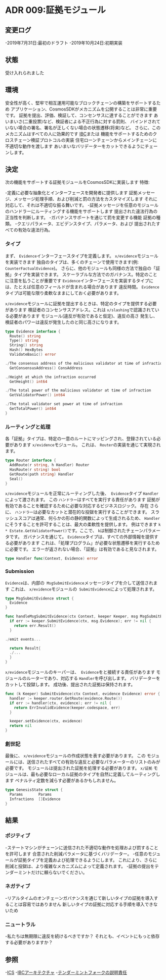 # ADR 009:証拠モジュール

## 変更ログ

-2019年7月31日:最初のドラフト
-2019年10月24日:初期実装

## 状態

受け入れられました

## 環境

安全性が高く、堅牢で相互運用可能なブロックチェーンの構築をサポートするため
アプリケーション、CosmosSDKがメカニズムを公開することは非常に重要です。
証拠を提出、評価、検証して、コンセンサスに達することができます
あいまいさ(二重投票)など、検証者による不正行為に対する罰則、
バインドされていない場合の署名、署名が正しくない場合の状態遷移(将来)など。
さらに、このメカニズムはすべての人に効果的です
[IBC](https://github.com/cosmos/ics/blob/master/ibc/2_IBC_ARCHITECTURE.md)または
機能をサポートするためのクロスチェーン検証プロトコルの実装
住宅ローンチェーンからメインチェーンに不適切な動作を渡します
あいまいなバリデーターをカットできるようにチェーンします。

## 決定

次の機能をサポートする証拠モジュールをCosmosSDKに実装します
特徴:

-定義に必要な抽象化とインターフェースを開発者に提供します
  証拠メッセージ、メッセージ処理手順、および削減と罰の方法をカスタマイズします
  それに対応して、それは不適切な振る舞いです。
-証​​拠メッセージを任意のモジュールのハンドラーにルーティングする機能をサポートします
  提出された違法行為の正当性を判断します。
-ガバナンスサポートを通じて罰を変更する機能
  証拠の種類。
-クエリパラメータ、エビデンスタイプ、パラメータ、および
  提出されたすべての有効な違法行為。

### タイプ

まず、 `Evidence`インターフェースタイプを定義します。 `x/evidence`モジュールを実装できます
独自のタイプは、多くのチェーンで使用できます(例: `CounterFactualEvidence`)。
さらに、他のモジュールも同様の方法で独自の「証拠」タイプを実装できます。
スケーラブルな方法でのガバナンス。特定のことに注意を払うことが重要です
`Evidence`インターフェースを実装するタイプには、たとえば任意のフィールドが含まれる場合があります
違反時間。 `Evidence`タイプは可能な限り柔軟なままにしておく必要があります。

`x/evidence`モジュールに証拠を提出するときは、特定のタイプを提供する必要があります
検証者のコンセンサスアドレス。これは `x/slashing`で認識されている必要があります
モジュール(違反が有効であると仮定)、違反の高さ
発生し、検証者のパワーは違反が発生したのと同じ高さになります。 

```go
type Evidence interface {
  Route() string
  Type() string
  String() string
  Hash() HexBytes
  ValidateBasic() error

./The consensus address of the malicious validator at time of infraction
  GetConsensusAddress() ConsAddress

./Height at which the infraction occurred
  GetHeight() int64

./The total power of the malicious validator at time of infraction
  GetValidatorPower() int64

./The total validator set power at time of infraction
  GetTotalPower() int64
}
```

### ルーティングと処理

各「証拠」タイプは、特定の一意のルートにマッピングされ、登録されている必要があります
`x/evidence`モジュール。 これは、 `Router`の実装を通じて実現されます。  

```go
type Router interface {
  AddRoute(r string, h Handler) Router
  HasRoute(r string) bool
  GetRoute(path string) Handler
  Seal()
}
```

`x/evidence`モジュールを正常にルーティングした後、` Evidence`タイプ
`Handler`によって渡されます。 この `ハンドラー`はすべてを実行する責任があります
証拠が有効であることを確認するために必要な対応するビジネスロジック。 存在
さらに、 `ハンドラー`は必要なカットと潜在的な投獄を実行することができます。
スラッシュスコアは通常、何らかの形の静的関数によって生成されるため、
`Handler`にそうすることを許可することは、最大の柔軟性を提供します。 例はできます
`k * Estate.GetValidatorPower()`です。ここで、 `k`は制御されたチェーンパラメータです。
ガバナンスを通じて。 `Evidence`タイプは、すべての外部情報を提供する必要があります
これは、「処理プログラム」が必要な状態遷移を実行するために必要です。
エラーが返されない場合、「証拠」は有効であると見なされます。 

```go
type Handler func(Context, Evidence) error
```

### Submission

`Evidence`は、内部の` MsgSubmitEvidence`メッセージタイプを介して送信されます
これは、 `x/evidence`モジュールの` SubmitEvidence`によって処理されます。 

```go
type MsgSubmitEvidence struct {
  Evidence
}

func handleMsgSubmitEvidence(ctx Context, keeper Keeper, msg MsgSubmitEvidence) Result {
  if err := keeper.SubmitEvidence(ctx, msg.Evidence); err != nil {
    return err.Result()
  }

./emit events...

  return Result{
  ./...
  }
}
```

`x/evidence`モジュールのキーパーは、` Evidence`をと接続する責任があります
モジュールのルーターであり、対応する `Handler`を呼び出します。
バリデーターをカットして投獄します。 成功後、提出された証拠は保持されます。 

```go
func (k Keeper) SubmitEvidence(ctx Context, evidence Evidence) error {
  handler := keeper.router.GetRoute(evidence.Route())
  if err := handler(ctx, evidence); err != nil {
    return ErrInvalidEvidence(keeper.codespace, err)
  }

  keeper.setEvidence(ctx, evidence)
  return nil
}
```

### 創世記

最後に、 `x/evidence`モジュールの作成状態を表す必要があります。 この
モジュールには、送信されたすべての有効な違反と必要なパラメーターのリストのみが必要です。
モジュールは提出された証拠を処理する必要があります。 `x/証拠`
モジュールは、最も必要なローカル証拠のタイプを自然に定義してルーティングします
ペナルティ定数を減らす必要があるかもしれません。 

```go
type GenesisState struct {
  Params       Params
  Infractions  []Evidence
}
```

## 結果

### ポジティブ

-ステートマシンがチェーンに送信された不適切な動作を処理および罰することを許可します
    合意された削減パラメータに基づくバリデーター。
-任意のモジュールが証拠タイプを定義および処理できるようにします。 これにより、さらに
    削減と投獄は、より複雑なメカニズムによって定義されます。
-証​​拠の提出をテンダーミントだけに頼らないでください。
### ネガティブ

-リアルタイムのオンチェーンガバナンスを通じて新しいタイプの証拠を導入することは容易ではありません
    新しいタイプの証拠に対応する手順を導入できないため

### ニュートラル

-私たちは無期限に違反を続けるべきですか？ それとも、イベントにもっと依存する必要がありますか？

## 参照

-[ICS](https://github.com/cosmos/ics)
-[IBCアーキテクチャ](https://github.com/cosmos/ics/blob/master/ibc/1_IBC_ARCHITECTURE.md)
-[テンダーミントフォークの説明責任](https://github.com/tendermint/spec/blob/7b3138e69490f410768d9b1ffc7a17abc23ea397/spec/consensus/fork-accountability.md) 